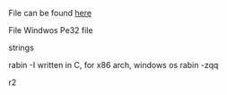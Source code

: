 File can be found [here](https://www.begin.re/julia)


File
Windwos Pe32 file

strings

rabin -I
written in C, for x86 arch, windows os
rabin -zqq

r2

